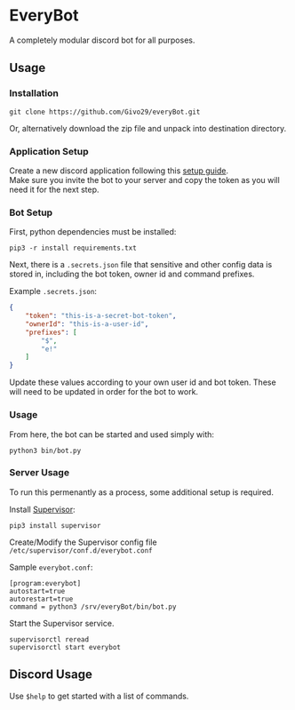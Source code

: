 # EveryBot

A completely modular discord bot for all purposes.

## Usage

### Installation

`git clone https://github.com/Givo29/everyBot.git`

Or, alternatively download the zip file and unpack into destination directory.

### Application Setup

Create a new discord application following this [setup guide](https://discordpy.readthedocs.io/en/latest/discord.html).  
Make sure you invite the bot to your server and copy the token as you will need it for the next step.

### Bot Setup

First, python dependencies must be installed:

`pip3 -r install requirements.txt`

Next, there is a `.secrets.json` file that sensitive and other config data is stored in, including the bot token, owner id and command prefixes.

Example `.secrets.json`:

```json
{
    "token": "this-is-a-secret-bot-token",
    "ownerId": "this-is-a-user-id",
    "prefixes": [
        "$",
        "e!"
    ]
}
```

Update these values according to your own user id and bot token. These will need to be updated in order for the bot to work.


### Usage

From here, the bot can be started and used simply with:  

`python3 bin/bot.py`

### Server Usage

To run this permenantly as a process, some additional setup is required.

Install [Supervisor](https://pypi.org/project/supervisor/):

`pip3 install supervisor`

Create/Modify the Supervisor config file `/etc/supervisor/conf.d/everybot.conf`

Sample `everybot.conf`:

```text
[program:everybot]
autostart=true
autorestart=true
command = python3 /srv/everyBot/bin/bot.py
```

Start the Supervisor service.

```shell
supervisorctl reread
supervisorctl start everybot
```

## Discord Usage

Use `$help` to get started with a list of commands.
